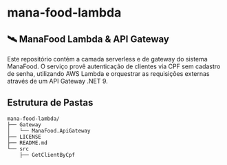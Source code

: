 # mana-food-lambda
## 🛰️ ManaFood Lambda & API Gateway

Este repositório contém a camada serverless e de gateway do sistema ManaFood.
O serviço provê autenticação de clientes via CPF sem cadastro de senha, utilizando AWS Lambda e orquestrar as requisições externas através de um API Gateway .NET 9.

## Estrutura de Pastas

```
mana-food-lambda/
├── Gateway
│   └── ManaFood.ApiGateway
├── LICENSE
├── README.md
└── src
    ├── GetClientByCpf

